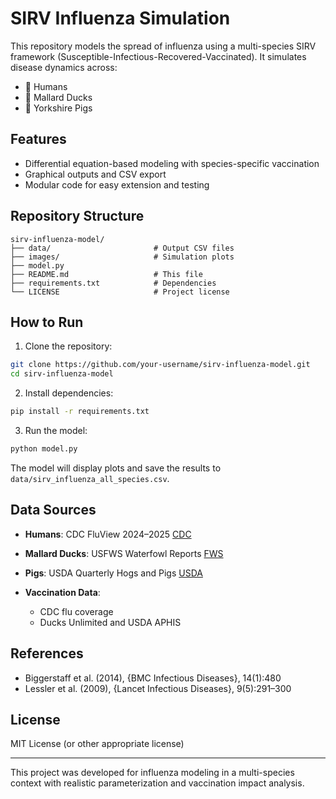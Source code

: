 # SIRV Influenza Simulation

This repository models the spread of influenza using a multi-species SIRV framework (Susceptible-Infectious-Recovered-Vaccinated). It simulates disease dynamics across:

* 🧍 Humans
* 🦆 Mallard Ducks
* 🐖 Yorkshire Pigs

##  Features

* Differential equation-based modeling with species-specific vaccination
* Graphical outputs and CSV export
* Modular code for easy extension and testing

## Repository Structure

```
sirv-influenza-model/
├── data/                       # Output CSV files
├── images/                     # Simulation plots 
├── model.py   
├── README.md                   # This file
├── requirements.txt            # Dependencies
└── LICENSE                     # Project license 
```

##  How to Run

1. Clone the repository:

```bash
git clone https://github.com/your-username/sirv-influenza-model.git
cd sirv-influenza-model
```

2. Install dependencies:

```bash
pip install -r requirements.txt
```

3. Run the model:

```bash
python model.py
```

The model will display plots and save the results to `data/sirv_influenza_all_species.csv`.

##  Data Sources

* **Humans**: CDC FluView 2024–2025 [CDC](https://www.cdc.gov/flu/weekly/index.htm)
* **Mallard Ducks**: USFWS Waterfowl Reports [FWS](https://www.fws.gov/media/2024-waterfowl-population-status-report)
* **Pigs**: USDA Quarterly Hogs and Pigs [USDA](https://downloads.usda.library.cornell.edu)
* **Vaccination Data**:

  * CDC flu coverage
  * Ducks Unlimited and USDA APHIS

##  References

* Biggerstaff et al. (2014), {BMC Infectious Diseases}, 14(1):480
* Lessler et al. (2009), {Lancet Infectious Diseases}, 9(5):291–300

## License

MIT License (or other appropriate license)

---

This project was developed for influenza modeling in a multi-species context with realistic parameterization and vaccination impact analysis.
